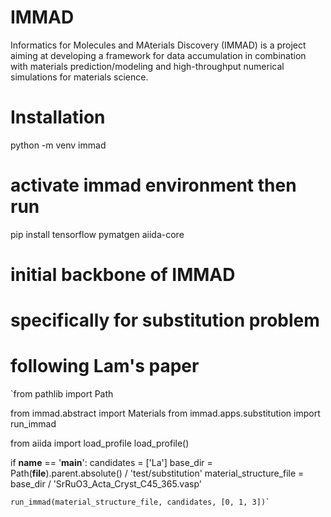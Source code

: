 # IMMAD
Informatics for Molecules and MAterials Discovery (IMMAD) is a project aiming at developing a framework for data accumulation in combination with materials prediction/modeling and high-throughput numerical simulations for materials science.

# Installation
python -m venv immad
# activate immad environment then run
pip install tensorflow pymatgen aiida-core
# initial backbone of IMMAD
# specifically for substitution problem
# following Lam's paper

`from pathlib import Path

from immad.abstract import Materials
from immad.apps.substitution import run_immad

from aiida import load_profile
load_profile()


if __name__ == '__main__':
    candidates = ['La']
    base_dir = Path(__file__).parent.absolute() / 'test/substitution'
    material_structure_file = base_dir / 'SrRuO3_Acta_Cryst_C45_365.vasp'
    
    run_immad(material_structure_file, candidates, [0, 1, 3])`

